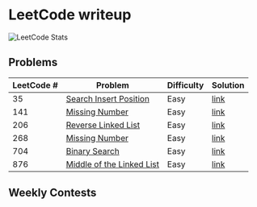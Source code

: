 # LeetCode writeup

![LeetCode Stats](https://leetcard.jacoblin.cool/Offliner?theme=light&ext=activity)

## Problems
| LeetCode # | Problem                                                                                                              | Difficulty | Solution                                                                          |
| ---------- | -------------------------------------------------------------------------------------------------------------------- | ---------- | --------------------------------------------------------------------------------- |
| 35         | <a href="https://leetcode.com/problems/search-insert-position/" target="_blank">Search Insert Position</a>           | Easy       | [link](./problems/35_search_insert_position/35_search_insert_position.md)         |
| 141        | <a href="https://leetcode.com/problems/missing-number/" target="_blank">Missing Number</a>                           | Easy       | [link](./problems/141_linked_list_cycle/141_linked_list_cycle.md)                 |
| 206        | <a href="https://leetcode.com/problems/reverse-linked-list/" target="_blank">Reverse Linked List</a>                 | Easy       | [link](./problems/206_reverse_linked_list/206_reverse_linked_list.md)             |
| 268        | <a href="https://leetcode.com/problems/missing-number/" target="_blank">Missing Number</a>                           | Easy       | [link](./problems/268_missing_number/268_missing_number.md)                       |
| 704        | <a href="https://leetcode.com/problems/binary-search/" target="_blank">Binary Search</a>                             | Easy       | [link](./problems/704_binary_search/binary_search.md)                             |
| 876        | <a href="https://leetcode.com/problems/middle-of-the-linked-list/" target="_blank">Middle of the Linked List<br></a> | Easy       | [link](./problems/876_middle_of_the_linked_list/876_middle_of_the_linked_list.md) |

## Weekly Contests
